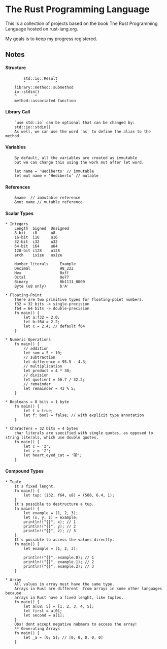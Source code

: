 The Rust Programming Language
=============================

This is a collection of projects based on the book The Rust Programming Language hosted on rust-lang.org.

My goals is to keep my progress registered.


## Notes

#### Structure

```
        std::io::Result
        ^     ^       ^
    library::method::submethod
    io::stdin()
    ^        ^
    method::associated function
```
#### Library Call

```
    `use std::io` can be optional that can be changed by:
    std::io::stdin()
    As well, we can use the word `as` to define the alias to the method.
```
#### Variables
```
    By default, all the variables are created as immutable 
    but we can change this using the work mut after let word.

    let name = 'Hediberto' // immutable
    let mut name = 'Hediberto' // mutable
```
#### References
```
    &name  // immutable reference
    &mut name // mutable reference    
```

#### Scalar Types
    * Integers
        Length  Signed  Unsigned
        8-bit   i8      u8
        16-bit  i16     u16
        32-bit  i32     u32
        64-bit  i64     u64
        128-bit i128    u128
        arch    isize   usize
        
        Number literals     Example
        Decimal             98_222
        Hex                 0xff
        Octal               0o77
        Binary              0b1111_0000
        Byte (u8 only)      b'A'
        
    * Floating-Point
        There are two primitive types for floating-point numbers.
        f32 = 32 bits -> single-precision
        f64 = 64 bits -> double-precision
        fn main() {
            let a:f32 = 2.0;
            let b:f64 = 2.2;
            let c = 2.4; // default f64
        }
        
    * Numeric Operations
        fn main() {
            // addition
            let sum = 5 + 10;
            // subtraction
            let difference = 95.5 - 4.3;
            // multiplication
            let product = 4 * 30;
            // division
            let quotient = 56.7 / 32.2;
            // remainder
            let remainder = 43 % 5;
        }
        
    * Booleans = 8 bits = 1 byte
        fn main() {
            let t = true;
            let f: bool = false; // with explicit type annotation
        }
        
    * Characters = 32 bits = 4 bytes
        char literals are specified with single quotes, as opposed to string literals, which use double quotes.
        fn main() {
            let c = 'z';
            let z = 'ℤ';
            let heart_eyed_cat = '😻';
        }
#### Compound Types

    * Tuple
        It's fixed lenght. 
        fn main() {
            let tup: (i32, f64, u8) = (500, 6.4, 1);
        }
        It's possible to destructure a tup.
        fn main() {
            let example = (1, 2, 3);
            let (x, y, z) = example;
            println!("{}", x); // 1
            println!("{}", y); // 2
            println!("{}", z); // 3
        }
        It's possible to access the values directly.
        fn main() {
            let example = (1, 2, 3);
            
            println!("{}", example.0); // 1
            println!("{}", example.1); // 2
            println!("{}", example.2); // 3
        }
        
    * Array
        All values in array must have the same type. 
        Arrays in Rust are different  from arrays in some other languages because
        arrays in Rust have a fixed lenght, like tuples.
        fn main() {
            let a[u8; 5] = [1, 2, 3, 4, 5];
            let first = a[0];
            let second = a[1];
        }
        Obs! dont accept negative nubmers to access the array!
        ** Generating Arrays
        fn main() {
            let _a = [0; 5]; // [0, 0, 0, 0, 0]
        }

